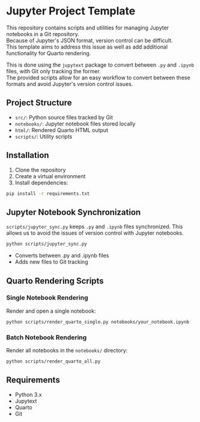 # Jupyter Project Template

This repository contains scripts and utilities for managing Jupyter notebooks in a Git repository. <br>
Because of Jupyter's JSON format, version control can be difficult. <br>
This template aims to address this issue as well as add additional functionality for Quarto rendering.

This is done using the `jupytext` package to convert between `.py` and `.ipynb` files, with Git only tracking the former. <br>
The provided scripts allow for an easy workflow to convert between these formats and avoid Jupyter's version control issues.

## Project Structure
- `src/`: Python source files tracked by Git
- `notebooks/`: Jupyter notebook files stored locally
- `html/`: Rendered Quarto HTML output
- `scripts/`: Utility scripts

## Installation
1. Clone the repository
2. Create a virtual environment
3. Install dependencies:
```bash
pip install -r requirements.txt
```

## Jupyter Notebook Synchronization
`scripts/jupyter_sync.py` keeps `.py` and `.ipynb` files synchronized.
This allows us to avoid the issues of version control with Jupyter notebooks.

```bash
python scripts/jupyter_sync.py
```
- Converts between .py and .ipynb files
- Adds new files to Git tracking

## Quarto Rendering Scripts

### Single Notebook Rendering
Render and open a single notebook:
```bash
python scripts/render_quarto_single.py notebooks/your_notebook.ipynb
```

### Batch Notebook Rendering
Render all notebooks in the `notebooks/` directory:
```bash
python scripts/render_quarto_all.py
```

## Requirements
- Python 3.x
- Jupytext
- Quarto
- Git